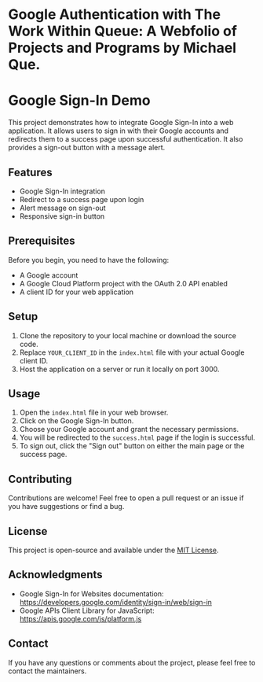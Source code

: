 # Google Authentication with The Work Within Queue: A Webfolio of Projects and Programs by Michael Que.

# Google Sign-In Demo

This project demonstrates how to integrate Google Sign-In into a web application. It allows users to sign in with their Google accounts and redirects them to a success page upon successful authentication. It also provides a sign-out button with a message alert.

## Features

- Google Sign-In integration
- Redirect to a success page upon login
- Alert message on sign-out
- Responsive sign-in button

## Prerequisites

Before you begin, you need to have the following:

- A Google account
- A Google Cloud Platform project with the OAuth 2.0 API enabled
- A client ID for your web application

## Setup

1. Clone the repository to your local machine or download the source code.
2. Replace `YOUR_CLIENT_ID` in the `index.html` file with your actual Google client ID.
3. Host the application on a server or run it locally on port 3000.

## Usage

1. Open the `index.html` file in your web browser.
2. Click on the Google Sign-In button.
3. Choose your Google account and grant the necessary permissions.
4. You will be redirected to the `success.html` page if the login is successful.
5. To sign out, click the "Sign out" button on either the main page or the success page.

## Contributing

Contributions are welcome! Feel free to open a pull request or an issue if you have suggestions or find a bug.

## License

This project is open-source and available under the [MIT License](LICENSE).

## Acknowledgments

- Google Sign-In for Websites documentation: https://developers.google.com/identity/sign-in/web/sign-in
- Google APIs Client Library for JavaScript: https://apis.google.com/js/platform.js

## Contact

If you have any questions or comments about the project, please feel free to contact the maintainers.



